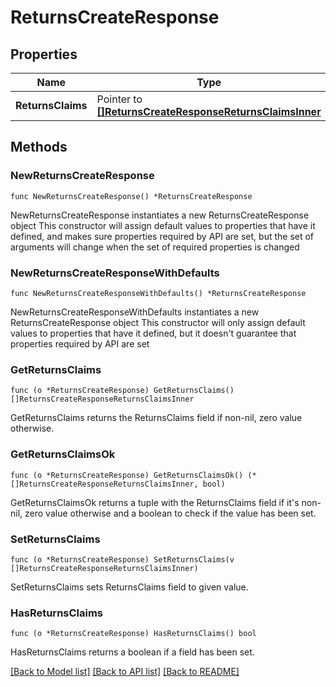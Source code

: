 # ReturnsCreateResponse

## Properties

Name | Type | Description | Notes
------------ | ------------- | ------------- | -------------
**ReturnsClaims** | Pointer to [**[]ReturnsCreateResponseReturnsClaimsInner**](ReturnsCreateResponseReturnsClaimsInner.md) |  | [optional] 

## Methods

### NewReturnsCreateResponse

`func NewReturnsCreateResponse() *ReturnsCreateResponse`

NewReturnsCreateResponse instantiates a new ReturnsCreateResponse object
This constructor will assign default values to properties that have it defined,
and makes sure properties required by API are set, but the set of arguments
will change when the set of required properties is changed

### NewReturnsCreateResponseWithDefaults

`func NewReturnsCreateResponseWithDefaults() *ReturnsCreateResponse`

NewReturnsCreateResponseWithDefaults instantiates a new ReturnsCreateResponse object
This constructor will only assign default values to properties that have it defined,
but it doesn't guarantee that properties required by API are set

### GetReturnsClaims

`func (o *ReturnsCreateResponse) GetReturnsClaims() []ReturnsCreateResponseReturnsClaimsInner`

GetReturnsClaims returns the ReturnsClaims field if non-nil, zero value otherwise.

### GetReturnsClaimsOk

`func (o *ReturnsCreateResponse) GetReturnsClaimsOk() (*[]ReturnsCreateResponseReturnsClaimsInner, bool)`

GetReturnsClaimsOk returns a tuple with the ReturnsClaims field if it's non-nil, zero value otherwise
and a boolean to check if the value has been set.

### SetReturnsClaims

`func (o *ReturnsCreateResponse) SetReturnsClaims(v []ReturnsCreateResponseReturnsClaimsInner)`

SetReturnsClaims sets ReturnsClaims field to given value.

### HasReturnsClaims

`func (o *ReturnsCreateResponse) HasReturnsClaims() bool`

HasReturnsClaims returns a boolean if a field has been set.


[[Back to Model list]](../README.md#documentation-for-models) [[Back to API list]](../README.md#documentation-for-api-endpoints) [[Back to README]](../README.md)


